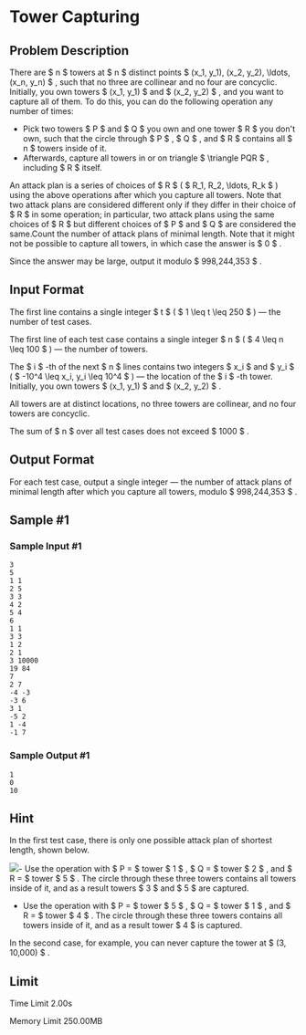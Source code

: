 # Tower Capturing

## Problem Description

There are $ n $ towers at $ n $ distinct points $ (x_1, y_1), (x_2, y_2), \ldots, (x_n, y_n) $ , such that no three are collinear and no four are concyclic. Initially, you own towers $ (x_1, y_1) $ and $ (x_2, y_2) $ , and you want to capture all of them. To do this, you can do the following operation any number of times:

- Pick two towers $ P $ and $ Q $ you own and one tower $ R $ you don't own, such that the circle through $ P $ , $ Q $ , and $ R $ contains all $ n $ towers inside of it.
- Afterwards, capture all towers in or on triangle $ \triangle PQR $ , including $ R $ itself.

 An attack plan is a series of choices of $ R $ ( $ R_1, R_2, \ldots, R_k $ ) using the above operations after which you capture all towers. Note that two attack plans are considered different only if they differ in their choice of $ R $ in some operation; in particular, two attack plans using the same choices of $ R $ but different choices of $ P $ and $ Q $ are considered the same.Count the number of attack plans of minimal length. Note that it might not be possible to capture all towers, in which case the answer is $ 0 $ .

Since the answer may be large, output it modulo $ 998\,244\,353 $ .

## Input Format

The first line contains a single integer $ t $ ( $ 1 \leq t \leq 250 $ ) — the number of test cases.

The first line of each test case contains a single integer $ n $ ( $ 4 \leq n \leq 100 $ ) — the number of towers.

The $ i $ -th of the next $ n $ lines contains two integers $ x_i $ and $ y_i $ ( $ -10^4 \leq x_i, y_i \leq 10^4 $ ) — the location of the $ i $ -th tower. Initially, you own towers $ (x_1, y_1) $ and $ (x_2, y_2) $ .

All towers are at distinct locations, no three towers are collinear, and no four towers are concyclic.

The sum of $ n $ over all test cases does not exceed $ 1000 $ .

## Output Format

For each test case, output a single integer — the number of attack plans of minimal length after which you capture all towers, modulo $ 998\,244\,353 $ .

## Sample #1

### Sample Input #1

```
3
5
1 1
2 5
3 3
4 2
5 4
6
1 1
3 3
1 2
2 1
3 10000
19 84
7
2 7
-4 -3
-3 6
3 1
-5 2
1 -4
-1 7
```

### Sample Output #1

```
1
0
10
```

## Hint

In the first test case, there is only one possible attack plan of shortest length, shown below.

 ![](https://cdn.luogu.com.cn/upload/vjudge_pic/CF1984H/4db430879d9ca247997fc2913e9569a1772c78ba.png)- Use the operation with $ P = $ tower $ 1 $ , $ Q = $ tower $ 2 $ , and $ R = $ tower $ 5 $ . The circle through these three towers contains all towers inside of it, and as a result towers $ 3 $ and $ 5 $ are captured.
- Use the operation with $ P = $ tower $ 5 $ , $ Q = $ tower $ 1 $ , and $ R = $ tower $ 4 $ . The circle through these three towers contains all towers inside of it, and as a result tower $ 4 $ is captured.

In the second case, for example, you can never capture the tower at $ (3, 10\,000) $ .

## Limit



Time Limit
2.00s

Memory Limit
250.00MB
